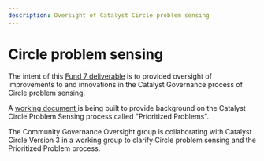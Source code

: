 ```yaml
---
description: Oversight of Catalyst Circle problem sensing
---
```


# Circle problem sensing

The intent of this [Fund 7 deliverable](https://cardano.ideascale.com/c/idea/383517) is to provided oversight of improvements to and innovations in the Catalyst Governance process of Circle problem sensing.

A [working document ](https://quality-assurance-dao.gitbook.io/community-governance-oversight/governance-processes/circle-problem-sensing/working-document)is being built to provide background on the Catalyst Circle Problem Sensing process called "Prioritized Problems".

The Community Governance Oversight group is collaborating with Catalyst Circle Version 3 in a working group to clarify Circle problem sensing and the Prioritized Problem process.
